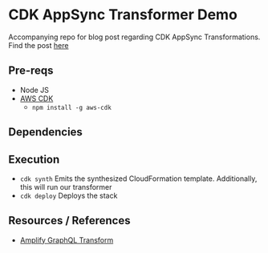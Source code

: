 # CDK AppSync Transformer Demo

Accompanying repo for blog post regarding CDK AppSync Transformations. Find the post [here]()

## Pre-reqs

* Node JS
* [AWS CDK](https://docs.aws.amazon.com/cdk/latest/guide/getting_started.html)
    * `npm install -g aws-cdk`

## Dependencies

## Execution

* `cdk synth`       Emits the synthesized CloudFormation template. Additionally, this will run our transformer
* `cdk deploy`      Deploys the stack

## Resources / References

* [Amplify GraphQL Transform](https://aws-amplify.github.io/docs/cli-toolchain/graphql)
